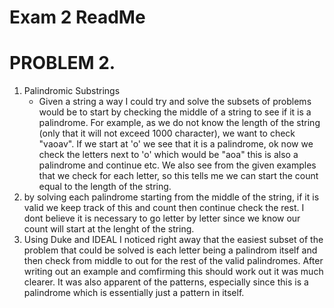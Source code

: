 # Exam 2 ReadMe

# PROBLEM 2. #
1. Palindromic Substrings
    - Given a string a way I could try and solve the subsets of problems would be to start by checking the middle of a string to see if it is a palindrome. For example, as we do not know the length of the string (only that it will not exceed 1000 character), we want to check "vaoav". If we start at 'o' we see that it is a palindrome, ok now we check the letters next to 'o' which would be "aoa" this is also a palindrome and continue etc. We also see from the given examples that we check for each letter, so this tells me we can start the count equal to the length of the string.
2. by solving each palindrome starting from the middle of the string, if it is valid we keep track of this and count then continue check the rest. I dont believe it is necessary to go letter by letter since we know our count will start at the lenght of the string.
3. Using Duke and IDEAL I noticed right away that the easiest subset of the problem that could be solved is each letter being a palindrom itself and then check from middle to out for the rest of the valid palindromes. After writing out an example and comfirming this should work out it was much clearer. It was also apparent of the patterns, especially since this is a palindrome which is essentially just a pattern in itself.

